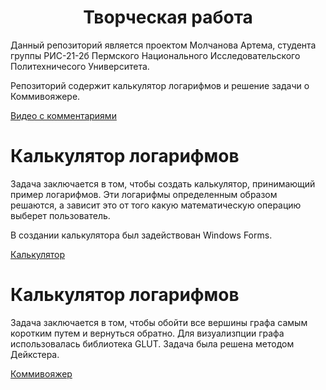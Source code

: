 <h1 align="center">Творческая работа</h1>
<summary>Данный репозиторий является проектом Молчанова Артема, студента группы РИС-21-2б Пермского Национального Исследовательского Политехничесого Университета.

Репозиторий содержит калькулятор логарифмов и решение задачи о Коммивояжере.</summery>

<a href="https://youtu.be/stznyQbd20w">Видео с комментариями</a>

<h1>Калькулятор логарифмов</h1>
<summary>Задача заключается в том, чтобы создать калькулятор, принимающий пример логарифмов. Эти логарифмы определенным образом решаются, а зависит это от того какую математическую операцию выберет пользователь.

В создании калькулятора был задействован Windows Forms.</summery>

<a href="https://github.com/MolchanovArtemPerm/CreativeWork/tree/main/Calculator">Калькулятор</a>

<h1>Калькулятор логарифмов</h1>
<summary>Задача заключается в том, чтобы обойти все вершины графа самым коротким путем и вернуться обратно.
Для визуализпции графа использовалась библиотека GLUT.
Задача была решена методом Дейкстера.</summery>

<a href="https://github.com/MolchanovArtemPerm/Tvorcheskaya/tree/main/Komi">Коммивояжер</a>
